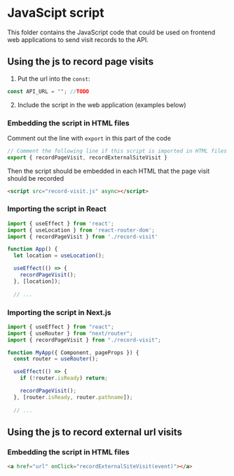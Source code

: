 # JavaScipt script

This folder contains the JavaScript code that could be used on frontend web applications to send visit records to the API.

## Using the js to record page visits

1. Put the url into the `const`:
``` js
const API_URL = ""; //TODO
```
2. Include the script in the web application (examples below)

### Embedding the script in HTML files

Comment out the line with `export` in this part of the code
``` js
// Comment the following line if this script is imported in HTML files
export { recordPageVisit, recordExternalSiteVisit }
```
Then the script should be embedded in each HTML that the page visit should be recorded
``` html
<script src="record-visit.js" async></script>  
```

### Importing the script in React

``` js
import { useEffect } from 'react';
import { useLocation } from 'react-router-dom';
import { recordPageVisit } from './record-visit'

function App() {
  let location = useLocation();

  useEffect(() => {
    recordPageVisit();
  }, [location]);
  
  // ...
```

### Importing the script in Next.js

``` js
import { useEffect } from "react";
import { useRouter } from "next/router";
import { recordPageVisit } from "./record-visit";

function MyApp({ Component, pageProps }) {
  const router = useRouter();

  useEffect(() => {
    if (!router.isReady) return;

    recordPageVisit();
  }, [router.isReady, router.pathname]);
  
  // ...
```

## Using the js to record external url visits

### Embedding the script in HTML files
``` html
<a href="url" onClick="recordExternalSiteVisit(event)"></a>
```
